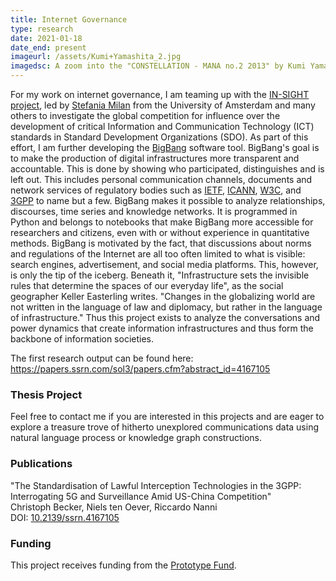 ```yaml
---
title: Internet Governance
type: research
date: 2021-01-18
date_end: present
imageurl: /assets/Kumi+Yamashita_2.jpg
imagedsc: A zoom into the "CONSTELLATION - MANA no.2 2013" by Kumi Yamashita
---
```


For my work on internet governance, I am teaming up with the [IN-SIGHT project](https://in-sight.it/), led by [Stefania Milan](https://www.stefaniamilan.net/) from the University of Amsterdam and many others to investigate the global competition for influence over the development of critical Information and Communication Technology (ICT) standards in Standard Development Organizations (SDO). As part of this effort, I am further developing the [BigBang](https://datactive.github.io/bigbang/) software tool. BigBang's goal is to make the production of digital infrastructures more transparent and accountable. This is done by showing who participated, distinguishes and is left out. This includes personal communication channels, documents and network services of regulatory bodies such as [IETF](https://www.ietf.org/), [ICANN](https://www.icann.org/), [W3C](https://www.w3.org/), and [3GPP](https://www.3gpp.org/) to name but a few. BigBang makes it possible to analyze relationships, discourses, time series and knowledge networks. It is programmed in Python and belongs to notebooks that make BigBang more accessible for researchers and citizens, even with or without experience in quantitative methods.
BigBang is motivated by the fact, that discussions about norms and regulations of the Internet are all too often limited to what is visible: search engines, advertisement, and social media platforms. This, however, is only the tip of the iceberg. Beneath it, "Infrastructure sets the invisible rules that determine the spaces of our everyday life", as the social geographer Keller Easterling writes. "Changes in the globalizing world are not written in the language of law and diplomacy, but rather in the language of infrastructure." Thus this project exists to analyze the conversations and power dynamics that create information infrastructures and thus form the backbone of information societies.

The first research output can be found here: https://papers.ssrn.com/sol3/papers.cfm?abstract_id=4167105

### Thesis Project
Feel free to contact me if you are interested in this projects and are eager to explore a treasure trove of hitherto unexplored communications data using natural language process or knowledge graph constructions.


### Publications
"The Standardisation of Lawful Interception Technologies in the 3GPP: Interrogating 5G and Surveillance Amid US-China Competition"<br/>
Christoph Becker, Niels ten Oever, Riccardo Nanni<br/>
DOI: [10.2139/ssrn.4167105](http://dx.doi.org/10.2139/ssrn.4167105)

### Funding
This project receives funding from the [Prototype Fund](https://prototypefund.de/project/bigbang/).
